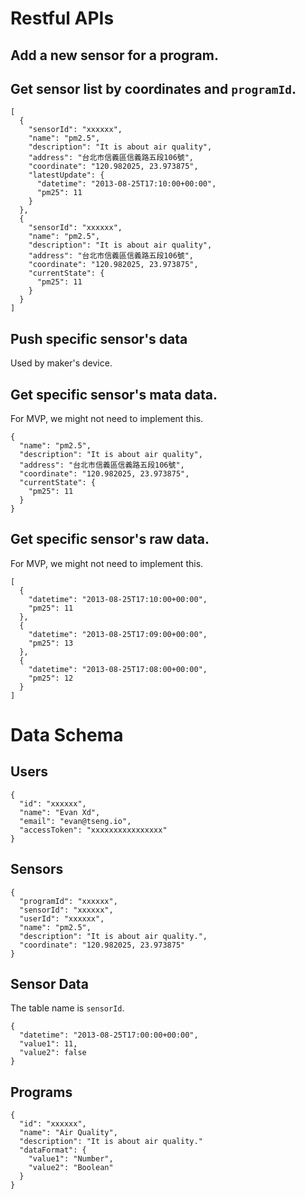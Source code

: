 # Restful APIs
## Add a new sensor for a program.

## Get sensor list by coordinates and `programId`.
```
[
  {
    "sensorId": "xxxxxx",
    "name": "pm2.5",
    "description": "It is about air quality",
    "address": "台北市信義區信義路五段106號",
    "coordinate": "120.982025, 23.973875",
    "latestUpdate": {
      "datetime": "2013-08-25T17:10:00+00:00",
      "pm25": 11
    }
  },
  {
    "sensorId": "xxxxxx",
    "name": "pm2.5",
    "description": "It is about air quality",
    "address": "台北市信義區信義路五段106號",
    "coordinate": "120.982025, 23.973875",
    "currentState": {
      "pm25": 11
    }
  }
]
```

## Push specific sensor's data
Used by maker's device.

## Get specific sensor's mata data.
For MVP, we might not need to implement this.
```
{
  "name": "pm2.5",
  "description": "It is about air quality",
  "address": "台北市信義區信義路五段106號",
  "coordinate": "120.982025, 23.973875",
  "currentState": {
    "pm25": 11
  }
}
```

## Get specific sensor's raw data.
For MVP, we might not need to implement this.
```
[
  {
    "datetime": "2013-08-25T17:10:00+00:00",
    "pm25": 11
  },
  {
    "datetime": "2013-08-25T17:09:00+00:00",
    "pm25": 13
  },
  {
    "datetime": "2013-08-25T17:08:00+00:00",
    "pm25": 12
  }
]
```

# Data Schema
## Users
```
{
  "id": "xxxxxx",
  "name": "Evan Xd",
  "email": "evan@tseng.io",
  "accessToken": "xxxxxxxxxxxxxxxx"
}
```

## Sensors
```
{
  "programId": "xxxxxx",
  "sensorId": "xxxxxx",
  "userId": "xxxxxx",
  "name": "pm2.5",
  "description": "It is about air quality.",
  "coordinate": "120.982025, 23.973875"
}
```

## Sensor Data
The table name is `sensorId`.
```
{
  "datetime": "2013-08-25T17:00:00+00:00",
  "value1": 11,
  "value2": false
}
```

## Programs
```
{
  "id": "xxxxxx",
  "name": "Air Quality",
  "description": "It is about air quality."
  "dataFormat": {
    "value1": "Number",
    "value2": "Boolean"
  }
}
```
